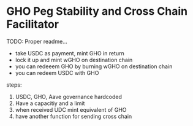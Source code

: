 # GHO Peg Stability and Cross Chain Facilitator    

TODO: Proper readme...    

- take USDC as payment, mint GHO in return
- lock it up and mint wGHO on destination chain
- you can redeeem GHO by burning wGHO on destination chain
- you can redeem USDC with GHO

 steps:
 1. USDC, GHO, Aave governance hardcoded
 2. Have a capacitiy and a limit
 3. when received UDC mint equivalent of GHO
 4. have another function for sending cross chain
